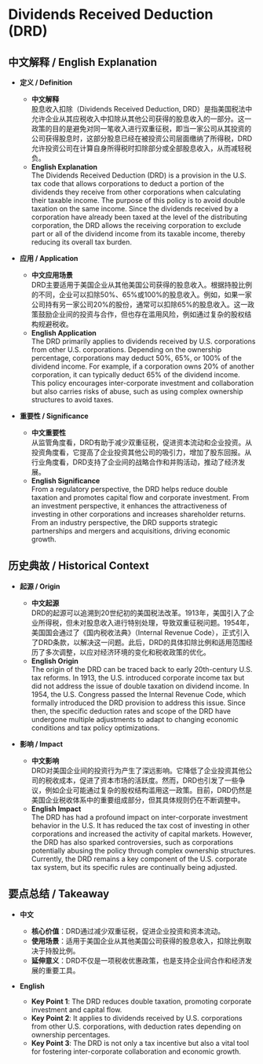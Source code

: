 # Dividends Received Deduction (DRD)

## 中文解释 / English Explanation

* **定义 / Definition**  
  - **中文解释**  
    股息收入扣除（Dividends Received Deduction, DRD）是指美国税法中允许企业从其应税收入中扣除从其他公司获得的股息收入的一部分。这一政策的目的是避免对同一笔收入进行双重征税，即当一家公司从其投资的公司获得股息时，这部分股息已经在被投资公司层面缴纳了所得税，DRD允许投资公司在计算自身所得税时扣除部分或全部股息收入，从而减轻税负。  
  - **English Explanation**  
    The Dividends Received Deduction (DRD) is a provision in the U.S. tax code that allows corporations to deduct a portion of the dividends they receive from other corporations when calculating their taxable income. The purpose of this policy is to avoid double taxation on the same income. Since the dividends received by a corporation have already been taxed at the level of the distributing corporation, the DRD allows the receiving corporation to exclude part or all of the dividend income from its taxable income, thereby reducing its overall tax burden.

* **应用 / Application**  
  - **中文应用场景**  
    DRD主要适用于美国企业从其他美国公司获得的股息收入。根据持股比例的不同，企业可以扣除50%、65%或100%的股息收入。例如，如果一家公司持有另一家公司20%的股份，通常可以扣除65%的股息收入。这一政策鼓励企业间的投资与合作，但也存在滥用风险，例如通过复杂的股权结构规避税收。  
  - **English Application**  
    The DRD primarily applies to dividends received by U.S. corporations from other U.S. corporations. Depending on the ownership percentage, corporations may deduct 50%, 65%, or 100% of the dividend income. For example, if a corporation owns 20% of another corporation, it can typically deduct 65% of the dividend income. This policy encourages inter-corporate investment and collaboration but also carries risks of abuse, such as using complex ownership structures to avoid taxes.

* **重要性 / Significance**  
  - **中文重要性**  
    从监管角度看，DRD有助于减少双重征税，促进资本流动和企业投资。从投资角度看，它提高了企业投资其他公司的吸引力，增加了股东回报。从行业角度看，DRD支持了企业间的战略合作和并购活动，推动了经济发展。  
  - **English Significance**  
    From a regulatory perspective, the DRD helps reduce double taxation and promotes capital flow and corporate investment. From an investment perspective, it enhances the attractiveness of investing in other corporations and increases shareholder returns. From an industry perspective, the DRD supports strategic partnerships and mergers and acquisitions, driving economic growth.

## 历史典故 / Historical Context

* **起源 / Origin**  
  - **中文起源**  
    DRD的起源可以追溯到20世纪初的美国税法改革。1913年，美国引入了企业所得税，但未对股息收入进行特别处理，导致双重征税问题。1954年，美国国会通过了《国内税收法典》（Internal Revenue Code），正式引入了DRD条款，以解决这一问题。此后，DRD的具体扣除比例和适用范围经历了多次调整，以应对经济环境的变化和税收政策的优化。  
  - **English Origin**  
    The origin of the DRD can be traced back to early 20th-century U.S. tax reforms. In 1913, the U.S. introduced corporate income tax but did not address the issue of double taxation on dividend income. In 1954, the U.S. Congress passed the Internal Revenue Code, which formally introduced the DRD provision to address this issue. Since then, the specific deduction rates and scope of the DRD have undergone multiple adjustments to adapt to changing economic conditions and tax policy optimizations.

* **影响 / Impact**  
  - **中文影响**  
    DRD对美国企业间的投资行为产生了深远影响。它降低了企业投资其他公司的税收成本，促进了资本市场的活跃度。然而，DRD也引发了一些争议，例如企业可能通过复杂的股权结构滥用这一政策。目前，DRD仍然是美国企业税收体系中的重要组成部分，但其具体规则仍在不断调整中。  
  - **English Impact**  
    The DRD has had a profound impact on inter-corporate investment behavior in the U.S. It has reduced the tax cost of investing in other corporations and increased the activity of capital markets. However, the DRD has also sparked controversies, such as corporations potentially abusing the policy through complex ownership structures. Currently, the DRD remains a key component of the U.S. corporate tax system, but its specific rules are continually being adjusted.

## 要点总结 / Takeaway

* **中文**  
  - **核心价值**：DRD通过减少双重征税，促进企业投资和资本流动。  
  - **使用场景**：适用于美国企业从其他美国公司获得的股息收入，扣除比例取决于持股比例。  
  - **延伸意义**：DRD不仅是一项税收优惠政策，也是支持企业间合作和经济发展的重要工具。  

* **English**  
  - **Key Point 1**: The DRD reduces double taxation, promoting corporate investment and capital flow.  
  - **Key Point 2**: It applies to dividends received by U.S. corporations from other U.S. corporations, with deduction rates depending on ownership percentages.  
  - **Key Point 3**: The DRD is not only a tax incentive but also a vital tool for fostering inter-corporate collaboration and economic growth.